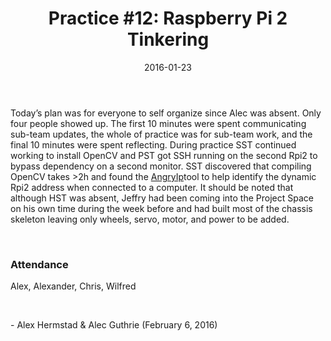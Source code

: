 ﻿---
layout: post
title: "Practice #12: Raspberry Pi 2 Tinkering"
date: "2016-01-23"
categories: jekyll update
---

Today’s plan was for everyone to self organize since Alec was absent. Only four
people showed up. The first 10 minutes were spent communicating sub-team
updates, the whole of practice was for sub-team work, and the final 10 minutes
were spent reflecting. During practice SST continued working to install OpenCV
and PST got SSH running on the second Rpi2 to bypass dependency on a second
monitor. SST discovered that compiling OpenCV takes \>2h and found the
[AngryIp](<http://angryip.org/>)tool to help identify the dynamic Rpi2 address
when connected to a computer. It should be noted that although HST was absent,
Jeffry had been coming into the Project Space on his own time during the week
before and had built most of the chassis skeleton leaving only wheels, servo,
motor, and power to be added.

 

### Attendance

Alex, Alexander, Chris, Wilfred

 

\- Alex Hermstad & Alec Guthrie (February 6, 2016)
